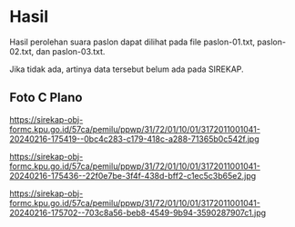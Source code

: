 # Hasil

Hasil perolehan suara paslon dapat dilihat pada file paslon-01.txt, paslon-02.txt, dan paslon-03.txt.

Jika tidak ada, artinya data tersebut belum ada pada SIREKAP.

## Foto C Plano

https://sirekap-obj-formc.kpu.go.id/57ca/pemilu/ppwp/31/72/01/10/01/3172011001041-20240216-175419--0bc4c283-c179-418c-a288-71365b0c542f.jpg

https://sirekap-obj-formc.kpu.go.id/57ca/pemilu/ppwp/31/72/01/10/01/3172011001041-20240216-175436--22f0e7be-3f4f-438d-bff2-c1ec5c3b65e2.jpg

https://sirekap-obj-formc.kpu.go.id/57ca/pemilu/ppwp/31/72/01/10/01/3172011001041-20240216-175702--703c8a56-beb8-4549-9b94-3590287907c1.jpg
